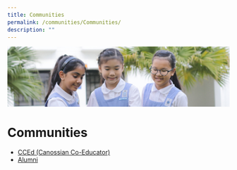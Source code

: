 ```yaml
---
title: Communities
permalink: /communities/Communities/
description: ""
---
```

![](/images/COmmunities.jpg)


Communities
===========

*   [CCEd (Canossian Co-Educator)](/communities/Canossian-Co-Educators-CCEds/)
*   [Alumni](https://www.canossianalumni.com/)